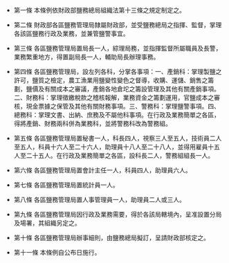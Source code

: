 * 第一條 本條例依財政部鹽務總局組織法第十三條之規定制定之。

* 第二條 財政部各區鹽務管理局隸屬財政部，並受鹽務總局之指揮、監督，掌理各該區鹽務行政及業務，並兼管鹽警事宜。

* 第三條 各區鹽務管理局置局長一人，綜理局務，並指揮監督所屬職員及長警，業務繁重地方，得置副局長一人，輔助局長辦理事務。

* 第四條 各區鹽務管理局，設左列各科，分掌各事項：一、產銷科：掌理製鹽之許可，鹽質之檢定，農工漁業用鹽變性變色之督導，收購、運儲、銷售之籌劃，鹽價及有關成本之審議，產銷各地倉坨之籌設管理及其他有關產銷事項。二、財務科：掌理徵繳稅款之稽核報解，業務資金之籌劃運用，官鹽成本之審核，現金票據之保管及其他有關財務事項。三、警務科：掌理鹽警事項。四、總務科：掌理文書、出納、庶務及不屬他科事項。在行政及業務簡單之各區，得將產銷、財務兩科併為業務科，並將警務科改為警務組。

* 第五條 各區鹽務管理局置秘書一人，科長四人，視察三人至五人，技術員二人至五人，科員十六人至二十六人，助理員十八人至二十八人，並得用雇員十五人至二十五人。在行政及業務簡單之各區，設科長二人，警務組組長一人。

* 第六條 各區鹽務管理局置會計主任一人，科員四人，助理員六人。

* 第七條 各區鹽務管理局置統計員一人。

* 第八條 各區鹽務管理局置人事管理員一人，助理員二人或三人。

* 第九條 各區鹽務管理局因行政及業務需要，得於各該局轄境內，呈准設置分局及場署，其組織另定之。

* 第十條 各區鹽務管理局辦事細則，由鹽務總局擬訂，呈請財政部核定之。

* 第十一條 本條例自公布日施行。


